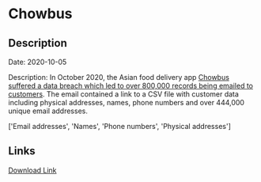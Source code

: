 # Chowbus

## Description

Date: 2020-10-05

Description:
In October 2020, the Asian food delivery app <a href="https://www.reddit.com/r/UIUC/comments/j5fcjp/chowbus_is_hacked_leaks_800000_entries_of/" target="_blank" rel="noopener">Chowbus suffered a data breach which led to over 800,000 records being emailed to customers</a>. The email contained a link to a CSV file with customer data including physical addresses, names, phone numbers and over 444,000 unique email addresses.


['Email addresses', 'Names', 'Phone numbers', 'Physical addresses']

## Links

[Download Link](https://link-to.net/1229997/797.0220714201067/dynamic/?r=aHR0cHM6Ly93d3cubWVkaWFmaXJlLmNvbS92aWV3L1ZwVEViZVByTEtYMjl5NS9jaG93YnVzLmNvbS9maWxl)